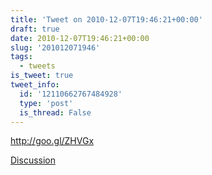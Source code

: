 ```yaml
---
title: 'Tweet on 2010-12-07T19:46:21+00:00'
draft: true
date: 2010-12-07T19:46:21+00:00
slug: '201012071946'
tags:
  - tweets
is_tweet: true
tweet_info:
  id: '12110662767484928'
  type: 'post'
  is_thread: False
---
```




http://goo.gl/ZHVGx

[Discussion](https://x.com/sytelus/status/12110662767484928)

